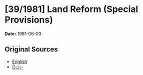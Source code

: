 # [39/1981] Land Reform (Special Provisions)

**Date:** 1981-06-03

## Original Sources

- [English](https://documents.gov.lk/view/acts/1981/6/39-1981_E.pdf)
- [සිංහල](https://documents.gov.lk/view/acts/1981/6/39-1981_S.pdf)
